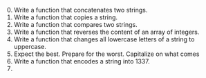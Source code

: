 0. Write a function that concatenates two strings.
1. Write a function that copies a string.
2. Write a function that compares two strings.
3. Write a function that reverses the content of an array of integers.
4. Write a function that changes all lowercase letters of a string to uppercase.
5. Expect the best. Prepare for the worst. Capitalize on what comes
6. Write a function that encodes a string into 1337.
7. 
